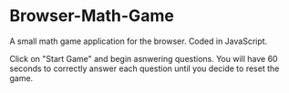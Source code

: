 # Browser-Math-Game
A small math game application for the browser. Coded in JavaScript.

Click on "Start Game" and begin asnwering questions. You will have 60 seconds to correctly answer each question until you decide to reset the game.
